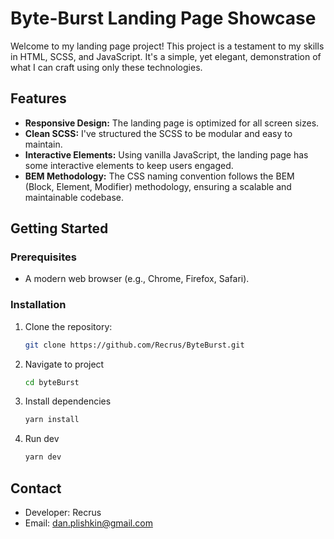 # Byte-Burst Landing Page Showcase

Welcome to my landing page project! This project is a testament to my skills in HTML, SCSS, and JavaScript. It's a simple, yet elegant, demonstration of what I can craft using only these technologies.

## Features
- **Responsive Design:** The landing page is optimized for all screen sizes.
- **Clean SCSS:** I've structured the SCSS to be modular and easy to maintain.
- **Interactive Elements:** Using vanilla JavaScript, the landing page has some interactive elements to keep users engaged.
- **BEM Methodology:** The CSS naming convention follows the BEM (Block, Element, Modifier) methodology, ensuring a scalable and maintainable codebase.
## Getting Started

### Prerequisites

- A modern web browser (e.g., Chrome, Firefox, Safari).

### Installation

1. Clone the repository:
   ```bash
   git clone https://github.com/Recrus/ByteBurst.git
   ```
2. Navigate to project
   ```bash
   cd byteBurst
   ```
3. Install dependencies
   ```bash
   yarn install
   ```
4. Run dev
   ```bash
   yarn dev
   ```

## Contact

- Developer: Recrus
- Email: dan.plishkin@gmail.com
